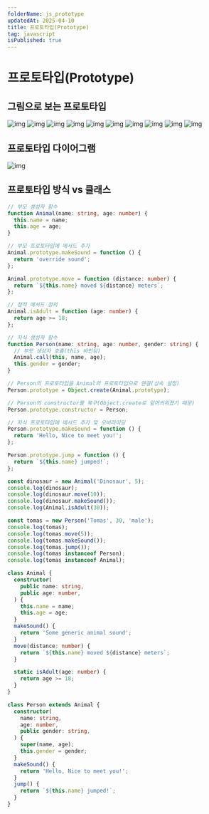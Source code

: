 ```yaml
---
folderName: js_prototype
updatedAt: 2025-04-10
title: 프로토타입(Prototype)
tag: javascript
isPublished: true
---
```


# 프로토타입(Prototype)

## 그림으로 보는 프로토타입

![img](images/prototype_1.gif)
![img](images/prototype_2.png)
![img](images/prototype_3.gif)
![img](images/prototype_4.gif)
![img](images/prototype_5.gif)
![img](images/prototype_6.gif)
![img](images/prototype_7.gif)
![img](images/prototype_8.png)
![img](images/prototype_9.gif)
![img](images/prototype_10.gif)

## 프로토타입 다이어그램

![img](images/prototype_diagram.png)

## 프로토타입 방식 vs 클래스

```ts
// 부모 생성자 함수
function Animal(name: string, age: number) {
  this.name = name;
  this.age = age;
}

// 부모 프로토타입에 메서드 추가
Animal.prototype.makeSound = function () {
  return 'override sound';
};

Animal.prototype.move = function (distance: number) {
  return `${this.name} moved ${distance} meters`;
};

// 정적 메서드 정의
Animal.isAdult = function (age: number) {
  return age >= 18;
};

// 자식 생성자 함수
function Person(name: string, age: number, gender: string) {
  // 부모 생성자 호출(this 바인딩)
  Animal.call(this, name, age);
  this.gender = gender;
}

// Person의 프로토타입을 Animal의 프로토타입으로 연결(상속 설정)
Person.prototype = Object.create(Animal.prototype);

// Person의 constructor를 복구(Object.create로 덮어씌워졌기 때문)
Person.prototype.constructor = Person;

// 자식 프로토타입에 메서드 추가 및 오버라이딩
Person.prototype.makeSound = function () {
  return 'Hello, Nice to meet you!';
};

Person.prototype.jump = function () {
  return `${this.name} jumped!`;
};

const dinosaur = new Animal('Dinosaur', 5);
console.log(dinosaur);
console.log(dinosaur.move(10));
console.log(dinosaur.makeSound());
console.log(Animal.isAdult(30));

const tomas = new Person('Tomas', 30, 'male');
console.log(tomas);
console.log(tomas.move(5));
console.log(tomas.makeSound());
console.log(tomas.jump());
console.log(tomas instanceof Person);
console.log(tomas instanceof Animal);
```

```ts
class Animal {
  constructor(
    public name: string,
    public age: number,
  ) {
    this.name = name;
    this.age = age;
  }
  makeSound() {
    return 'Some generic animal sound';
  }
  move(distance: number) {
    return `${this.name} moved ${distance} meters`;
  }

  static isAdult(age: number) {
    return age >= 18;
  }
}

class Person extends Animal {
  constructor(
    name: string,
    age: number,
    public gender: string,
  ) {
    super(name, age);
    this.gender = gender;
  }
  makeSound() {
    return 'Hello, Nice to meet you!';
  }
  jump() {
    return `${this.name} jumped!`;
  }
}
```
